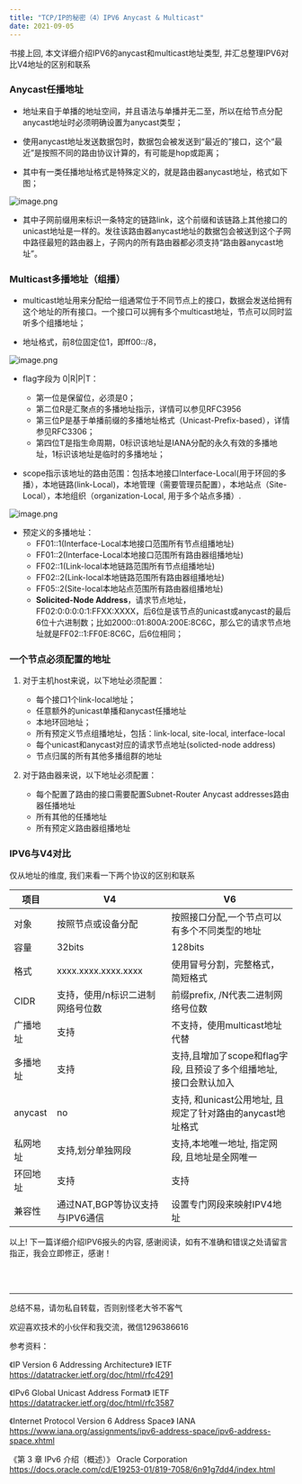 ```yaml
---
title: "TCP/IP的秘密（4）IPV6 Anycast & Multicast"
date: 2021-09-05
---
```



书接上回, 本文详细介绍IPV6的anycast和multicast地址类型, 并汇总整理IPV6对比V4地址的区别和联系

### Anycast任播地址
- 地址来自于单播的地址空间，并且语法与单播并无二至，所以在给节点分配anycast地址时必须明确设置为anycast类型；

- 使用anycast地址发送数据包时，数据包会被发送到“最近的”接口，这个“最近”是按照不同的路由协议计算的，有可能是hop或距离；

- 其中有一类任播地址格式是特殊定义的，就是路由器anycast地址，格式如下图；

![image.png](https://p1-juejin.byteimg.com/tos-cn-i-k3u1fbpfcp/48541d08c47745a3a12881c4cc09bed7~tplv-k3u1fbpfcp-watermark.image)

- 其中子网前缀用来标识一条特定的链路link，这个前缀和该链路上其他接口的unicast地址是一样的。发往该路由器anycast地址的数据包会被送到这个子网中路径最短的路由器上，子网内的所有路由器都必须支持“路由器anycast地址”。

### Multicast多播地址（组播）
- multicast地址用来分配给一组通常位于不同节点上的接口，数据会发送给拥有这个地址的所有接口。一个接口可以拥有多个multicast地址，节点可以同时监听多个组播地址；

- 地址格式，前8位固定位1，即ff00::/8，

![image.png](https://p9-juejin.byteimg.com/tos-cn-i-k3u1fbpfcp/d9da525ef546411d8f1afacc2b3aba7c~tplv-k3u1fbpfcp-watermark.image)

- flag字段为 0|R|P|T：
    - 第一位是保留位，必须是0；
    - 第二位R是汇聚点的多播地址指示，详情可以参见RFC3956
    - 第三位P是基于单播前缀的多播地址格式（Unicast-Prefix-based），详情参见RFC3306；
    - 第四位T是指生命周期，0标识该地址是IANA分配的永久有效的多播地址，1标识该地址是临时的多播地址；

- scope指示该地址的路由范围：包括本地接口Interface-Local(用于环回的多播），本地链路(link-Local)，本地管理（需要管理员配置），本地站点（Site-Local），本地组织（organization-Local, 用于多个站点多播）.

![image.png](https://p1-juejin.byteimg.com/tos-cn-i-k3u1fbpfcp/ae077da9682c4db89ac491860026d35c~tplv-k3u1fbpfcp-watermark.image)

- 预定义的多播地址：
    - FF01::1(Interface-Local本地接口范围所有节点组播地址)
    - FF01::2(Interface-Local本地接口范围所有路由器组播地址)
    - FF02::1(Link-local本地链路范围所有节点组播地址)
    - FF02::2(Link-local本地链路范围所有路由器组播地址)
    - FF05::2(Site-local本地站点范围所有路由器组播地址)
    - **Solicited-Node Address**，请求节点地址，FF02:0:0:0:0:1:FFXX:XXXX，后6位是该节点的unicast或anycast的最后6位十六进制数；比如2000::01:800A:200E:8C6C，那么它的请求节点地址就是FF02::1:FF0E:8C6C，后6位相同；
    
### 一个节点必须配置的地址
1. 对于主机host来说，以下地址必须配置：
    - 每个接口1个link-local地址；
    - 任意额外的unicast单播和anycast任播地址
    - 本地环回地址；
    - 所有预定义节点组播地址，包括：link-local, site-local, interface-local
    - 每个unicast和anycast对应的请求节点地址(solicted-node address)
    - 节点归属的所有其他多播组群的地址

2. 对于路由器来说，以下地址必须配置：
    - 每个配置了路由的接口需要配置Subnet-Router Anycast addresses路由器任播地址
    - 所有其他的任播地址
    - 所有预定义路由器组播地址
    
    
### **IPV6与V4对比**
仅从地址的维度, 我们来看一下两个协议的区别和联系

| 项目 | V4 |V6|
| --- | --- |---|
|对象|按照节点或设备分配|按照接口分配,一个节点可以有多个不同类型的地址|
| 容量 | 32bits | 128bits|
|格式|xxxx.xxxx.xxxx.xxxx|使用冒号分割，完整格式，简短格式|
|CIDR|支持，使用/n标识二进制网络号位数|前缀prefix, /N代表二进制网络号位数|
|广播地址|支持|不支持，使用multicast地址代替|
|多播地址|支持|支持,且增加了scope和flag字段, 且预设了多个组播地址, 接口会默认加入|
|anycast|no|支持, 和unicast公用地址, 且规定了针对路由的anycast地址格式|
|私网地址|支持,划分单独网段|支持,本地唯一地址, 指定网段, 且地址是全网唯一|
|环回地址|支持|支持|
|兼容性|通过NAT,BGP等协议支持与IPV6通信|设置专门网段来映射IPV4地址|


以上! 下一篇详细介绍IPV6报头的内容, 感谢阅读，如有不准确和错误之处请留言指正，我会立即修正，感谢！

<br/>
<br/>
<hr/>



总结不易，请勿私自转载，否则别怪老大爷不客气

欢迎喜欢技术的小伙伴和我交流，微信1296386616


参考资料：

《IP Version 6 Addressing Architecture》 IETF
https://datatracker.ietf.org/doc/html/rfc4291

《IPv6 Global Unicast Address Format》 IETF
https://datatracker.ietf.org/doc/html/rfc3587

《Internet Protocol Version 6 Address Space》 IANA
https://www.iana.org/assignments/ipv6-address-space/ipv6-address-space.xhtml

《第 3 章 IPv6 介绍（概述）》 Oracle Corporation
https://docs.oracle.com/cd/E19253-01/819-7058/6n91g7dd4/index.html

